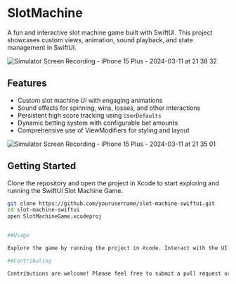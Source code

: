 # SlotMachine
A fun and interactive slot machine game built with SwiftUI. This project showcases custom views, animation, sound playback, and state management in SwiftUI.

![Simulator Screen Recording - iPhone 15 Plus - 2024-03-11 at 21 38 32](https://github.com/Avimaslow/SlotMachine-/assets/155393634/08860d6a-668e-44d2-98d1-c6efae630b29)



## Features

- Custom slot machine UI with engaging animations
- Sound effects for spinning, wins, losses, and other interactions
- Persistent high score tracking using `UserDefaults`
- Dynamic betting system with configurable bet amounts
- Comprehensive use of ViewModifiers for styling and layout

![Simulator Screen Recording - iPhone 15 Plus - 2024-03-11 at 21 35 01](https://github.com/Avimaslow/SlotMachine-/assets/155393634/db6d206f-b438-4d18-8d17-564dc6a03da5)


## Getting Started

Clone the repository and open the project in Xcode to start exploring and running the SwiftUI Slot Machine Game.

```bash
git clone https://github.com/yourusername/slot-machine-swiftui.git
cd slot-machine-swiftui
open SlotMachineGame.xcodeproj


##Usage

Explore the game by running the project in Xcode. Interact with the UI to place bets, spin the reels, and try to hit the high score!

##Contributing

Contributions are welcome! Please feel free to submit a pull request or open an issue for discussion.
